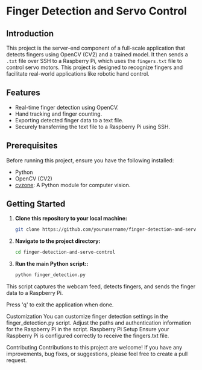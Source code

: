 # Finger Detection and Servo Control

## Introduction

This project is the server-end component of a full-scale application that detects fingers using OpenCV (CV2) and a trained model. It then sends a `.txt` file over SSH to a Raspberry Pi, which uses the `fingers.txt` file to control servo motors. This project is designed to recognize fingers and facilitate real-world applications like robotic hand control.

## Features

- Real-time finger detection using OpenCV.
- Hand tracking and finger counting.
- Exporting detected finger data to a text file.
- Securely transferring the text file to a Raspberry Pi using SSH.

## Prerequisites

Before running this project, ensure you have the following installed:

- Python
- OpenCV (CV2)
- [cvzone](https://github.com/cvzone/cvzone): A Python module for computer vision.

## Getting Started

1. **Clone this repository to your local machine:**

   ```bash
   git clone https://github.com/yourusername/finger-detection-and-servo-control.git

2. **Navigate to the project directory:**

   ```bash
   cd finger-detection-and-servo-control

3. **Run the main Python script::**

   ```bash
   python finger_detection.py


This script captures the webcam feed, detects fingers, and sends the finger data to a Raspberry Pi.

Press 'q' to exit the application when done.

Customization
You can customize finger detection settings in the finger_detection.py script.
Adjust the paths and authentication information for the Raspberry Pi in the script.
Raspberry Pi Setup
Ensure your Raspberry Pi is configured correctly to receive the fingers.txt file.

Contributing
Contributions to this project are welcome! If you have any improvements, bug fixes, or suggestions, please feel free to create a pull request.



















   
